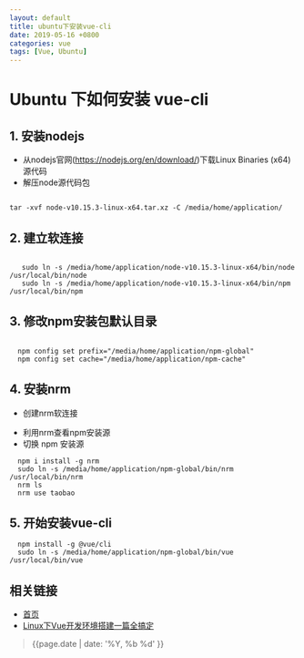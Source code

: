 ```yaml
---
layout: default
title: ubuntu下安装vue-cli
date: 2019-05-16 +0800
categories: vue
tags: [Vue, Ubuntu]
---
```


# Ubuntu 下如何安装 vue-cli

## 1. 安装nodejs
  + 从nodejs官网(https://nodejs.org/en/download/)下载Linux Binaries (x64)源代码
  + 解压node源代码包

  ```

  tar -xvf node-v10.15.3-linux-x64.tar.xz -C /media/home/application/

  ```

## 2. 建立软连接

```

   sudo ln -s /media/home/application/node-v10.15.3-linux-x64/bin/node /usr/local/bin/node
   sudo ln -s /media/home/application/node-v10.15.3-linux-x64/bin/npm /usr/local/bin/npm

```

## 3. 修改npm安装包默认目录

```

  npm config set prefix="/media/home/application/npm-global"
  npm config set cache="/media/home/application/npm-cache"

```

## 4. 安装nrm
  + 创建nrm软连接
   - 利用nrm查看npm安装源
   - 切换 npm 安装源

```
  npm i install -g nrm
  sudo ln -s /media/home/application/npm-global/bin/nrm /usr/local/bin/nrm
  nrm ls
  nrm use taobao

```

## 5. 开始安装vue-cli

```
  npm install -g @vue/cli
  sudo ln -s /media/home/application/npm-global/bin/vue /usr/local/bin/vue

```



## 相关链接
- [首页](https://zhishan33.github.io/shanBlog/)
- [Linux下Vue开发环境搭建一篇全搞定](https://blog.csdn.net/FormulaRoom/article/details/73920741)

> {{page.date | date: '%Y, %b %d' }}

